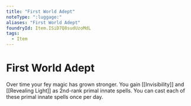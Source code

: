 ```yaml
---
title: "First World Adept"
noteType: ":luggage:"
aliases: "First World Adept"
foundryId: Item.ISiD7Q8sudUzoMdL
tags:
  - Item
---
```


# First World Adept

Over time your fey magic has grown stronger. You gain [[Invisibility]] and [[Revealing Light]] as 2nd-rank primal innate spells. You can cast each of these primal innate spells once per day.
